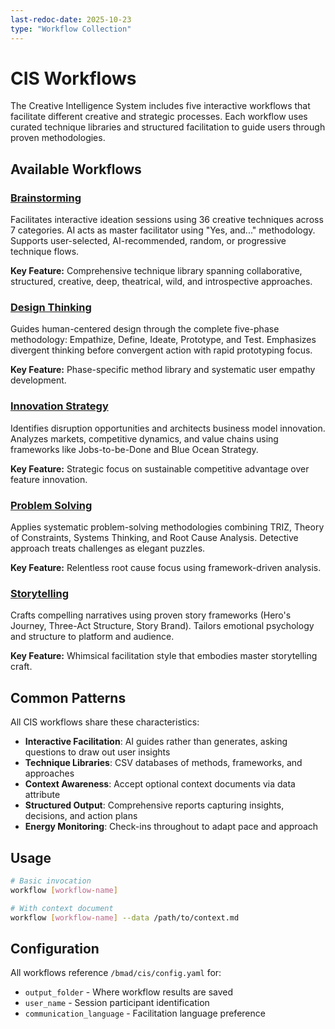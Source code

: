 ```yaml
---
last-redoc-date: 2025-10-23
type: "Workflow Collection"
---
```


# CIS Workflows

The Creative Intelligence System includes five interactive workflows that facilitate different creative and strategic processes. Each workflow uses curated technique libraries and structured facilitation to guide users through proven methodologies.

## Available Workflows

### [Brainstorming](./brainstorming)

Facilitates interactive ideation sessions using 36 creative techniques across 7 categories. AI acts as master facilitator using "Yes, and..." methodology. Supports user-selected, AI-recommended, random, or progressive technique flows.

**Key Feature:** Comprehensive technique library spanning collaborative, structured, creative, deep, theatrical, wild, and introspective approaches.

### [Design Thinking](./design-thinking)

Guides human-centered design through the complete five-phase methodology: Empathize, Define, Ideate, Prototype, and Test. Emphasizes divergent thinking before convergent action with rapid prototyping focus.

**Key Feature:** Phase-specific method library and systematic user empathy development.

### [Innovation Strategy](./innovation-strategy)

Identifies disruption opportunities and architects business model innovation. Analyzes markets, competitive dynamics, and value chains using frameworks like Jobs-to-be-Done and Blue Ocean Strategy.

**Key Feature:** Strategic focus on sustainable competitive advantage over feature innovation.

### [Problem Solving](./problem-solving)

Applies systematic problem-solving methodologies combining TRIZ, Theory of Constraints, Systems Thinking, and Root Cause Analysis. Detective approach treats challenges as elegant puzzles.

**Key Feature:** Relentless root cause focus using framework-driven analysis.

### [Storytelling](./storytelling)

Crafts compelling narratives using proven story frameworks (Hero's Journey, Three-Act Structure, Story Brand). Tailors emotional psychology and structure to platform and audience.

**Key Feature:** Whimsical facilitation style that embodies master storytelling craft.

## Common Patterns

All CIS workflows share these characteristics:

- **Interactive Facilitation**: AI guides rather than generates, asking questions to draw out user insights
- **Technique Libraries**: CSV databases of methods, frameworks, and approaches
- **Context Awareness**: Accept optional context documents via data attribute
- **Structured Output**: Comprehensive reports capturing insights, decisions, and action plans
- **Energy Monitoring**: Check-ins throughout to adapt pace and approach

## Usage

```bash
# Basic invocation
workflow [workflow-name]

# With context document
workflow [workflow-name] --data /path/to/context.md
```

## Configuration

All workflows reference `/bmad/cis/config.yaml` for:

- `output_folder` - Where workflow results are saved
- `user_name` - Session participant identification
- `communication_language` - Facilitation language preference
